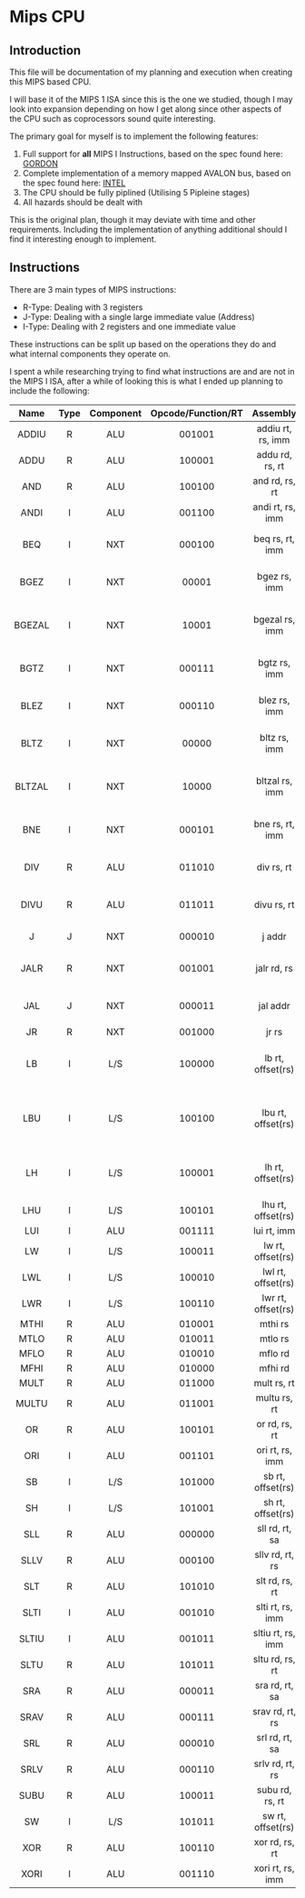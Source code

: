 # Mips CPU

## Introduction

This file will be documentation of my planning and execution when creating this MIPS based CPU.

I will base it of the MIPS 1 ISA since this is the one we studied, though I may look into expansion depending on how I get along since other aspects of the CPU such as coprocessors sound quite interesting.

The primary goal for myself is to implement the following features:

1. Full support for **all** MIPS I Instructions, based on the spec found here: [GORDON](http://www.cs.gordon.edu/courses/cs311/handouts-2015/MIPS%20ISA.pdf)
2. Complete implementation of a memory mapped AVALON bus, based on the spec found here: [INTEL](https://www.intel.com/content/dam/www/programmable/us/en/pdfs/literature/manual/mnl_avalon_spec.pdf)
3. The CPU should be fully piplined (Utilising 5 Pipleine stages)
4. All hazards should be dealt with

This is the original plan, though it may deviate with time and other requirements. Including the implementation of anything additional should I find it interesting enough to implement.


## Instructions

There are 3 main types of MIPS instructions:

- R-Type: Dealing with 3 registers
- J-Type: Dealing with a single large immediate value (Address)
- I-Type: Dealing with 2 registers and one immediate value

These instructions can be split up based on the operations they do and what internal components they operate on.

I spent a while researching trying to find what instructions are and are not in the MIPS I ISA, after a while of looking this is what I ended up planning to include the following:

| Name | Type | Component | Opcode/Function/RT | Assembly | Application |
| :---:| :---: | :---: | :---: | :---: | :---: |
| ADDIU	| R | ALU | 001001 | addiu rt, rs, imm | rt <- rs + imm |
| ADDU | R | ALU | 100001 | addu rd, rs, rt | rd <- rs + rt |
| AND | R | ALU | 100100 | and rd, rs, rt | rd <- rs & rt |
| ANDI | I | ALU | 001100 | andi rt, rs, imm | rt <- rs & imm |
| BEQ | I | NXT | 000100 | beq rs, rt, imm | if (rs = rt): PC = PC + (4*offset) |
| BGEZ | I | NXT | 00001 | bgez rs, imm | if (rs >= 0): PC = PC + (4*offset) |
| BGEZAL | I | NXT | 10001 | bgezal rs, imm | if (rs >= 0): ra = PC + 8, PC = PC + (4*offset) |
| BGTZ | I | NXT | 000111 | bgtz rs, imm | if (rs > 0): PC = PC + (4*offset) |
| BLEZ | I | NXT | 000110 | blez rs, imm | if (rs <= 0): PC = PC + (4*offset) |
| BLTZ | I | NXT | 00000 | bltz rs, imm | if (rs < 0): PC = PC + (4*offset) |
| BLTZAL | I | NXT | 10000 | bltzal rs, imm | if (rs < 0): ra = PC + 8, PC = PC + (4*offset) |
| BNE | I | NXT | 000101 | bne rs, rt, imm | if (rs != rt): PC = PC + (4*offset) |
| DIV | R | ALU | 011010 | div rs, rt | LO <- rs / rt, HI <- rs % rt |
| DIVU | R | ALU | 011011 | divu rs, rt | LO <- rs / rt, HI <- rs % rt |
| J | J | NXT | 000010 | j addr | PC = addr*4 |
| JALR | R | NXT | 001001 | jalr rd, rs | rd <- PC + 8, PC = 4*rs |
| JAL | J | NXT | 000011 | jal addr | ra <- PC + 8, PC = 4*addr |
| JR | R | NXT | 001000 | jr rs | PC = 4*rs |
| LB | I | L/S | 100000 | lb rt, offset(rs) | rt <- mem[rs + offset] (byte) |
| LBU | I | L/S | 100100 | lbu rt, offset(rs) | rt <- mem[rs + offset] (signed byte) |
| LH | I | L/S | 100001 | lh rt, offset(rs) | rt <- mem[rs + offset] (two bytes)
| LHU | I | L/S | 100101 | lhu rt, offset(rs) |
| LUI | I | ALU | 001111 | lui rt, imm |
| LW | I | L/S | 100011 | lw rt, offset(rs) |
| LWL | I | L/S | 100010 | lwl rt, offset(rs) |
| LWR | I | L/S | 100110 | lwr rt, offset(rs) |
| MTHI | R | ALU | 010001 | mthi rs |
| MTLO | R | ALU | 010011 | mtlo rs |
| MFLO | R | ALU | 010010 | mflo rd |
| MFHI | R | ALU | 010000 | mfhi rd |
| MULT | R | ALU | 011000 | mult rs, rt |
| MULTU | R | ALU | 011001 | multu rs, rt |
| OR | R | ALU | 100101 | or rd, rs, rt |
| ORI | I | ALU | 001101 | ori rt, rs, imm |
| SB | I | L/S | 101000 | sb rt, offset(rs) |
| SH | I | L/S | 101001 | sh rt, offset(rs) |
| SLL | R | ALU | 000000 | sll rd, rt, sa |
| SLLV | R | ALU | 000100 | sllv rd, rt, rs |
| SLT | R | ALU | 101010 | slt rd, rs, rt |
| SLTI | I | ALU | 001010 | slti rt, rs, imm |
| SLTIU | I | ALU | 001011 | sltiu rt, rs, imm |
| SLTU | R | ALU | 101011 | sltu rd, rs, rt |
| SRA | R | ALU | 000011 | sra rd, rt, sa |
| SRAV | R | ALU | 000111 | srav rd, rt, rs |
| SRL | R | ALU | 000010 | srl rd, rt, sa |
| SRLV | R | ALU | 000110 | srlv rd, rt, rs |
| SUBU | R | ALU | 100011 | subu rd, rs, rt |
| SW | I | L/S | 101011 | sw rt, offset(rs) |
| XOR | R | ALU | 100110 | xor rd, rs, rt | 
| XORI | I | ALU | 001110 | xori rt, rs, imm |
